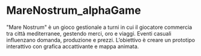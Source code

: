 # MareNostrum_alphaGame
"Mare Nostrum" è un gioco gestionale a turni in cui il giocatore commercia tra città mediterranee, gestendo merci, oro e viaggi. Eventi casuali influenzano domanda, produzione e prezzi. L’obiettivo è creare un prototipo interattivo con grafica accattivante e mappa animata.
